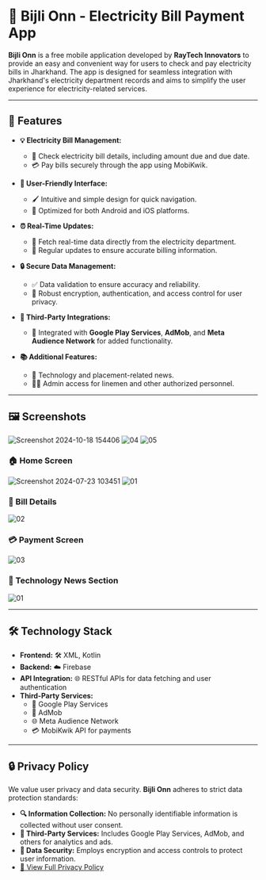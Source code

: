 # 🚀 Bijli Onn - Electricity Bill Payment App

**Bijli Onn** is a free mobile application developed by **RayTech Innovators** to provide an easy and convenient way for users to check and pay electricity bills in Jharkhand. The app is designed for seamless integration with Jharkhand's electricity department records and aims to simplify the user experience for electricity-related services.

---

## 🌟 Features

- **💡 Electricity Bill Management:**
  - 🧾 Check electricity bill details, including amount due and due date.
  - 💳 Pay bills securely through the app using MobiKwik.

- **📱 User-Friendly Interface:**
  - 🖌️ Intuitive and simple design for quick navigation.
  - 📲 Optimized for both Android and iOS platforms.

- **⏰ Real-Time Updates:**
  - 🔄 Fetch real-time data directly from the electricity department.
  - 🔔 Regular updates to ensure accurate billing information.

- **🔒 Secure Data Management:**
  - ✅ Data validation to ensure accuracy and reliability.
  - 🔐 Robust encryption, authentication, and access control for user privacy.

- **🔗 Third-Party Integrations:**
  - 🎯 Integrated with **Google Play Services**, **AdMob**, and **Meta Audience Network** for added functionality.

- **📚 Additional Features:**
  - 📰 Technology and placement-related news.
  - 👨‍🔧 Admin access for linemen and other authorized personnel.

---

## 🖼️ Screenshots
![Screenshot 2024-10-18 154406](https://github.com/user-attachments/assets/ee76b2cf-bbaa-49dd-9a62-a7ba107245fe)
![04](https://github.com/user-attachments/assets/1f91e04f-3134-4762-9d35-78c75e4d50e2)
![05](https://github.com/user-attachments/assets/33750dfb-a85a-4ea8-b90d-3e3283406f9b)

### 🏠 Home Screen
![Screenshot 2024-07-23 103451](https://github.com/user-attachments/assets/4a738dba-39e5-446c-b5be-b4fd8ba62a64)
![01](https://github.com/user-attachments/assets/17280ed0-ad57-4fac-a792-902c42989bfa)


### 📄 Bill Details
![02](https://github.com/user-attachments/assets/5b130ce2-698c-43c1-a6f4-5e81ec9f5d05)



### 💳 Payment Screen
![03](https://github.com/user-attachments/assets/d1a657e2-6e3d-4eb4-9cf4-a7653b8e0b12)

### 📰 Technology News Section
![01](https://github.com/user-attachments/assets/afc2a971-df93-464c-bbeb-ee9148f4b18f)

---

## 🛠️ Technology Stack

- **Frontend:** 🛠️ XML, Kotlin
- **Backend:** ☁️ Firebase  
- **API Integration:** 🌐 RESTful APIs for data fetching and user authentication  
- **Third-Party Services:**  
  - 🔗 Google Play Services  
  - 📢 AdMob  
  - 🌐 Meta Audience Network  
  - 💳 MobiKwik API for payments  

---

## 🔒 Privacy Policy

We value user privacy and data security. **Bijli Onn** adheres to strict data protection standards:

- **🔍 Information Collection:** No personally identifiable information is collected without user consent.  
- **🔗 Third-Party Services:** Includes Google Play Services, AdMob, and others for analytics and ads.  
- **🔐 Data Security:** Employs encryption and access controls to protect user information.  
- [📄 View Full Privacy Policy](link_to_privacy_policy)

